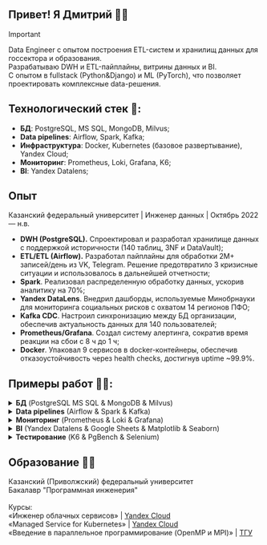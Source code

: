 ## Привет! Я Дмитрий 👋🏻
> [!IMPORTANT]
> Data Engineer с опытом построения ETL-систем и хранилищ данных для госсектора и образования.<br>
> Разрабатываю DWH и ETL-пайплайны, витрины данных и BI.<br>
> С опытом в fullstack (Python&Django) и ML (PyTorch), что позволяет проектировать комплексные data-решения.<br>

## Технологический стек 🔨:
- **БД**: PostgreSQL, MS SQL, MongoDB, Milvus;
- **Data pipelines**: Airflow, Spark, Kafka;
- **Инфраструктура**: Docker, Kubernetes (базовое развертывание), Yandex Cloud;
- **Мониторинг**: Prometheus, Loki, Grafana, K6;
- **BI**: Yandex Datalens;

## Опыт
Казанский федеральный университет | Инженер данных | Октябрь 2022 — н.в.

- **DWH (PostgreSQL).** Спроектировал и разработал хранилище данных с поддержкой историчности (140 таблиц, 3NF и DataVault);
- **ETL/ETL (Airflow).** Разработал пайплайны для обработки 2M+ записей/день из VK, Telegram. Решение предотвратило 3 кризисные ситуации и использовалось в дальнейшей отчетности;
- **Spark**. Реализовал распределенную обработку данных, ускорив аналитику на 70%;
- **Yandex DataLens**. Внедрил дашборды, используемые Минобрнауки для мониторинга социальных рисков с охватом 14 регионов ПФО;
- **Kafka CDC**. Настроил синхронизацию между БД организации, обеспечив актуальность данных для 140 пользователей;
- **Prometheus/Grafana**. Создал систему алертинга, сократив время реакции на сбои с 8 ч до 1 ч;
- **Docker**. Упаковал 9 сервисов в docker-контейнеры, обеспечив отказоустойчивость через health checks, достигнув uptime ~99.9%.


## Примеры работ 👨‍💻:

<details>

<summary><b>БД</b> (PostgreSQL MS SQL & MongoDB & Milvus)</summary>

### PostgreSQL

...

### MS SQL

...

### MongoDB

...

### Milvus

Система распознавания лиц (CV):
- создание эмбеддингов через ResNet-50;
- однозначная идентификация человека по лицу + поиск подобных лиц;
- поиск на базе индексов Milvus.
<img src="assets/images/milvus.png">


</details>

<details>

<summary><b>Data pipelines</b> (Airflow & Spark & Kafka)</summary>

### Apache Airflow

...

### Apache Spark

...

### Apache Kafka

...

</details>

<details>

<summary><b>Мониторинг</b> (Prometheus & Loki & Grafana)</summary>

### Prometheus

...

### Loki

...

### Grafana

...

</details>

<details>

<summary><b>BI</b> (Yandex Datalens & Google Sheets & Matplotlib & Seaborn)</summary>

### Yandex Datalens
Интерактивные дашборды:
- контроль исполнения задач подразделениями;
- мониторинг эффективности работы в корпоративной системе.
<img src="assets/images/datalens.jpg">

</details>

<details>

<summary><b>Тестирование</b> (K6 & PgBench & Selenium)</summary>

### K6

Нагрузочное тестирование веб-приложений:
- проверка latency запросов к API / страницам;
- поиск медленных страниц для оптимизации;
- оценка максимальной пропускной способности системы.
<img src="assets/images/grafana-k6.png">

### PgBench

...

</details>

## Образование 👨‍🎓
Казанский (Приволжский) федеральный университет<br>
Бакалавр "Программная инженерия"<br>
<br>
Курсы:<br>
«Инженер облачных сервисов» | [Yandex Cloud](https://start.practicum.yandex/ycloud/)<br>
«Managed Service for Kubernetes» | [Yandex Cloud](https://yandex.cloud/ru/training/kubernetes)<br>
«Введение в параллельное программирование (OpenMP и MPI)» | [ТГУ](https://stepik.org/course/115024/syllabus)
